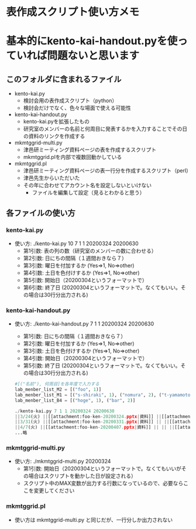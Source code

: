 # 表作成スクリプト使い方メモ
# 基本的にkento-kai-handout.pyを使っていれば問題ないと思います
## このフォルダに含まれるファイル
- kento-kai.py
	- 検討会用の表作成スクリプト（python）
	- 検討会だけでなく、色々な場面で使える可能性
- kento-kai-handout.py
	- kento-kai.pyを拡張したもの
	- 研究室のメンバーの名前と何周目に発表するかを入力することでその日の資料のリンクを作成する
- mkmtggrid-multi.py
	- 津邑研ミーティング資料ページの表を作成するスクリプト
	- mkmtggrid.plを内部で複数回動かしている
- mkmtggrid.pl
	- 津邑研ミーティング資料ページの表一行分を作成するスクリプト（perl）
	- 津邑先生からいただいた
	- その年に合わせてアカウント名を設定しないといけない
		- ファイルを編集して設定（見るとわかると思う） 

## 各ファイルの使い方
### kento-kai.py
- 使い方: ./kento-kai.py 10 7 1 1 20200324 20200630
	- 第1引数: 表の列の数（研究室のメンバーの数に合わせる）
	- 第2引数: 日にちの間隔（１週間おきなら７）
	- 第3引数: 曜日を付加するか (Yes=>1, No=>other)
	- 第4引数: 土日を色付けするか  (Yes=>1, No=>other)
	- 第5引数: 開始日（20200304というフォーマットで）
	- 第6引数: 終了日 (20200304というフォーマットで。なくてもいい。その場合は30行分出力される)

### kento-kai-handout.py
- 使い方: ./kento-kai-handout.py 7 1 1 20200324 20200630
	- 第1引数: 日にちの間隔（１週間おきなら７）
	- 第2引数: 曜日を付加するか (Yes=>1, No=>other)
	- 第3引数: 土日を色付けするか  (Yes=>1, No=>other)
	- 第4引数: 開始日（20200304というフォーマットで）
	- 第5引数: 終了日 (20200304というフォーマットで。なくてもいい。その場合は30行分出力される)

	```python
	#[("名前"), 何周目]を各年度で入力する
	lab_menber_list_M2 = [("foo", 1)]
	lab_menber_list_M1 = [("s-shiraki", 1), ("nomura", 2), ("t-yamamoto", 3),("y-watanabe", 3), ("nihonmatu", 1), ("miwagawa", 2)]
	lab_menber_list_B4 = [("hoge", 1), ("bar", 2)]

	./kento-kai.py 7 1 1 20200324 20200630
	||3/24(火) ||[[attachment:foo-ken-20200324.pptx|資料]] ||[[attachment:s-shiraki-ken-20200324.pptx|資料]] || || || ||[[attachment:nihonmatu-ken-20200324.pptx|資料]] || ||[[attachment:hoge-ken-20200324.pptx|資料]] || ||
	||3/31(火) ||[[attachment:foo-ken-20200331.pptx|資料]] || ||[[attachment:nomura-ken-20200331.pptx|資料]] || || || ||[[attachment:miwagawa-ken-20200331.pptx|資料]] || ||[[attachment:bar-ken-20200331.pptx|資料]] ||
	||4/7(火) ||[[attachment:foo-ken-20200407.pptx|資料]] || || ||[[attachment:t-yamamoto-ken-20200407.pptx|資料]] ||[[attachment:y-watanabe-ken-20200407.pptx|資料]] || || ||[[attachment:hoge-ken-20200407.pptx|資料]] || ||
	...略
	```

### mkmtggrid-multi.py
- 使い方: ./mkmtggrid-multi.py 20200324
	- 第1引数: 開始日（20200304というフォーマットで。なくてもいいがその場合はスクリプトを動かした日が設定される）
	- スクリプト中のMAX変数が出力する行数になっているので、必要ならここを変更してください

### mkmtggrid.pl
-  使い方は mkmtggrid-multi.py と同じだが、一行分しか出力されない
